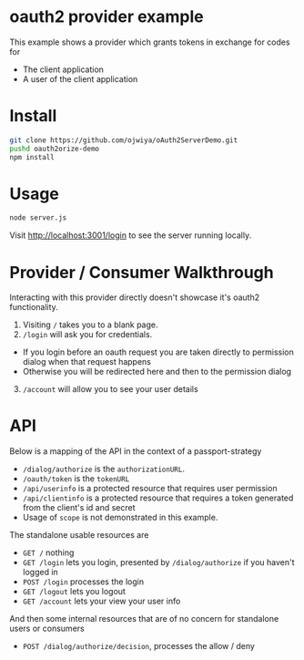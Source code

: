 oauth2 provider example
===

This example shows a provider which grants tokens in exchange for codes for

  * The client application
  * A user of the client application

Install
===

```bash
git clone https://github.com/ojwiya/oAuth2ServerDemo.git
pushd oauth2orize-demo
npm install
```

Usage
===

```bash
node server.js
```

Visit <http://localhost:3001/login> to see the server running locally.

Provider / Consumer Walkthrough
===

Interacting with this provider directly doesn't showcase it's oauth2 functionality.

1. Visiting `/` takes you to a blank page.
2. `/login` will ask you for credentials.
  * If you login before an oauth request you are taken directly to permission dialog when that request happens
  * Otherwise you will be redirected here and then to the permission dialog
3. `/account` will allow you to see your user details


API
===

Below is a mapping of the API in the context of a passport-strategy

* `/dialog/authorize` is the `authorizationURL`.
* `/oauth/token` is the `tokenURL`
* `/api/userinfo` is a protected resource that requires user permission
* `/api/clientinfo` is a protected resource that requires a token generated from the client's id and secret
* Usage of `scope` is not demonstrated in this example.

The standalone usable resources are

* `GET /` nothing
* `GET /login` lets you login, presented by `/dialog/authorize` if you haven't logged in
* `POST /login` processes the login
* `GET /logout` lets you logout
* `GET /account` lets your view your user info

And then some internal resources that are of no concern for standalone users or consumers

* `POST /dialog/authorize/decision`, processes the allow / deny
